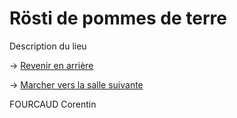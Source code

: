 # **Rösti de pommes de terre**

Description du lieu

-> [Revenir en arrière](https://github.com/cfourcaud/TP2_GRP3_Labyrinthe/blob/main/Salle9.md)

-> [Marcher vers la salle suivante](https://github.com/cfourcaud/TP2_GRP3_Labyrinthe/blob/main/end.md)

FOURCAUD Corentin
